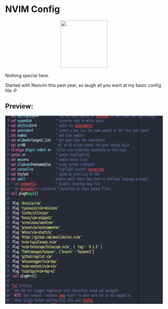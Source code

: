 # NVIM Config 

<p align="center">
<img src="https://upload.wikimedia.org/wikipedia/commons/3/3a/Neovim-mark.svg" width="150px" height="150px">
</p>
Nothing special here. 

Started with Neovim this past year, so laugh all you want at my basic config file :P 

## Preview: 
<p align="center">
<img src="nvimConfigScreenshot.png" width="700px" height="600px">
</p>
